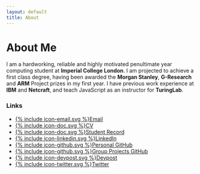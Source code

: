 ```yaml
---
layout: default
title: About
---
```


# About Me

I am a hardworking, reliable and highly motivated penultimate year computing student at **Imperial College London**. I am projected to achieve a first class degree, having been awarded the **Morgan Stanley**, **G-Research** and **ARM** Project prizes in my first year. I have previous work experience at **IBM** and **Netcraft**, and teach JavaScript as an instructor for **TuringLab**.

<div class="message">
<h3>Links</h3>

<ul class="social-media-list-dark">
    <li>
        <a href="mailto:jordan@jordanspooner.com"><span class="icon icon--email">{% include icon-email.svg %}</span><span class="username">Email</span></a>
    </li>
    <li>
        <a href="https://www.doc.ic.ac.uk/~js4416/web-cv.pdf"><span class="icon icon--doc">{% include icon-doc.svg %}</span><span class="username">CV</span></a>
    </li>
    <li>
        <a href="https://www.doc.ic.ac.uk/~js4416/student-record.pdf"><span class="icon icon--doc">{% include icon-doc.svg %}</span><span class="username">Student Record</span></a>
    </li>
    <li>
        <a href="https://www.linkedin.com/in/jordan-spooner"><span class="icon icon--linkedin">{% include icon-linkedin.svg %}</span><span class="username">LinkedIn</span></a>
    </li>
    <li>
        <a href="https://www.github.com/jordanspooner"><span class="icon icon--github">{% include icon-github.svg %}</span><span class="username">Personal GitHub</span></a>
    </li>
    <li>
        <a href="https://www.github.com/ic-projects"><span class="icon icon--github">{% include icon-github.svg %}</span><span class="username">Group Projects GitHub</span></a>
    </li>
    <li>
        <a href="https://devpost.com/jordanspooner"><span class="icon icon--devpost">{% include icon-devpost.svg %}</span><span class="username">Devpost</span></a>
    </li>
    <li>
        <a href="https://twitter.com/spoonerinio"><span class="icon icon--twitter">{% include icon-twitter.svg %}</span><span class="username">Twitter</span></a>
    </li>
</ul>
</div>